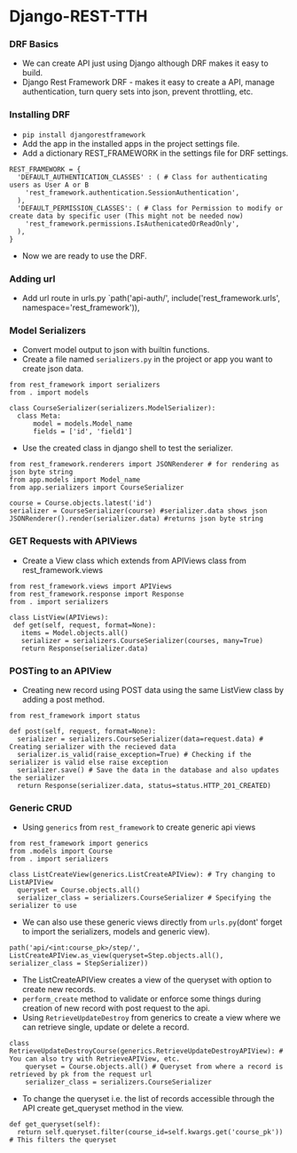 # Django-REST-TTH

### DRF Basics
- We can create API just using Django although DRF makes it easy to build.
- Django Rest Framework DRF - makes it easy to create a API, manage authentication, turn query sets into json, prevent throttling, etc.

### Installing DRF
- `pip install djangorestframework`
- Add the app in the installed apps in the project settings file.
- Add a dictionary REST_FRAMEWORK in the settings file for DRF settings.
```python3
REST_FRAMEWORK = {
  'DEFAULT_AUTHENTICATION_CLASSES' : ( # Class for authenticating users as User A or B
    'rest_framework.authentication.SessionAuthentication',
  ),
  'DEFAULT_PERMISSION_CLASSES': ( # Class for Permission to modify or create data by specific user (This might not be needed now)
    'rest_framework.permissions.IsAuthenicatedOrReadOnly',
  ),
}
```
- Now we are ready to use the DRF.

### Adding url
- Add url route in urls.py `path('api-auth/', include('rest_framework.urls', namespace='rest_framework')),

### Model Serializers
- Convert model output to json with builtin functions.
- Create a file named `serializers.py` in the project or app you want to create json data.
```python3
from rest_framework import serializers
from . import models

class CourseSerializer(serializers.ModelSerializer):
  class Meta:
      model = models.Model_name
      fields = ['id', 'field1']
 ```
 - Use the created class in django shell to test the serializer.
 ```python3
 from rest_framework.renderers import JSONRenderer # for rendering as json byte string
 from app.models import Model_name
 from app.serializers import CourseSerializer
 
 course = Course.objects.latest('id')
 serializer = CourseSerializer(course) #serializer.data shows json
 JSONRenderer().render(serializer.data) #returns json byte string
 ```
 ### GET Requests with APIViews
 - Create a View class which extends from APIViews class from rest_framework.views
 ```python3
 from rest_framework.views import APIViews
 from rest_framework.response import Response
 from . import serializers
 
 class ListView(APIViews):
  def get(self, request, format=None):
    items = Model.objects.all()
    serializer = serializers.CourseSerializer(courses, many=True)
    return Response(serializer.data)
```

### POSTing to an APIView
- Creating new record using POST data using the same ListView class by adding a post method.
```python3
from rest_framework import status

def post(self, request, format=None):
  serializer = serializers.CourseSerializer(data=request.data) # Creating serializer with the recieved data
  serializer.is_valid(raise_exception=True) # Checking if the serializer is valid else raise exception
  serializer.save() # Save the data in the database and also updates the serializer
  return Response(serializer.data, status=status.HTTP_201_CREATED)
```

### Generic CRUD
- Using `generics` from `rest_framework` to create generic api views
```python3
from rest_framework import generics
from .models import Course
from . import serializers

class ListCreateView(generics.ListCreateAPIView): # Try changing to ListAPIView
  queryset = Course.objects.all()
  serializer_class = serializers.CourseSerializer # Specifying the serializer to use
```
- We can also use these generic views directly from `urls.py`(dont' forget to import the serializers, models and generic view).
```python3
path('api/<int:course_pk>/step/', ListCreateAPIView.as_view(queryset=Step.objects.all(), serializer_class = StepSerializer))
```
- The ListCreateAPIView creates a view of the queryset with option to create new records.
- `perform_create` method to validate or enforce some things during creation of new record with post request to the api.
- Using `RetrieveUpdateDestroy` from generics to create a view where we can retrieve single, update or delete a record.
```python3
class RetrieveUpdateDestroyCourse(generics.RetrieveUpdateDestroyAPIView): # You can also try with RetrieveAPIView, etc.
    queryset = Course.objects.all() # Queryset from where a record is retrieved by pk from the request url
    serializer_class = serializers.CourseSerializer
```
- To change the queryset i.e. the list of records accessible through the API create get_queryset method in the view.
```python3
def get_queryset(self):
  return self.queryset.filter(course_id=self.kwargs.get('course_pk')) # This filters the queryset
```
